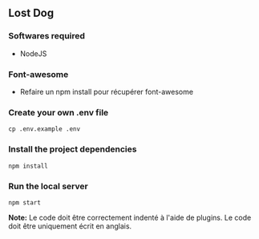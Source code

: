## Lost Dog

### Softwares required
- NodeJS

### Font-awesome
- Refaire un npm install pour récupérer font-awesome

### 
### Create your own .env file
```
cp .env.example .env
```

### Install the project dependencies
```
npm install
```

### Run the local server
```
npm start
```

**Note:** Le code doit être correctement indenté à l'aide de plugins. Le code doit être uniquement écrit en anglais.
